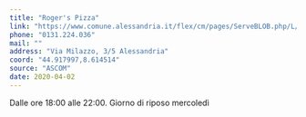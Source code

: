 ```yaml
---
title: "Roger's Pizza"
link: "https://www.comune.alessandria.it/flex/cm/pages/ServeBLOB.php/L/IT/IDPagina/2069"
phone: "0131.224.036"
mail: ""
address: "Via Milazzo, 3/5 Alessandria"
coord: "44.917997,8.614514"
source: "ASCOM"
date: 2020-04-02
---
```


Dalle ore 18:00 alle 22:00. Giorno di riposo mercoledì
